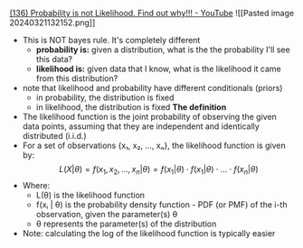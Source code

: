 [(136) Probability is not Likelihood. Find out why!!! - YouTube](https://www.youtube.com/watch?v=pYxNSUDSFH4)
	![[Pasted image 20240321132152.png]]
- This is NOT bayes rule. It's completely different
	- **probability is:** given a distribution, what is the the probability I'll see this data?
	- **likelihood is:** given data that I know, what is the likelihood it came from this distribution?
- note that likelihood and probability have different conditionals (priors)
	- in probability, the distribution is fixed
	- in likelihood, the distribution is fixed
**The definition**
- The likelihood function is the joint probability of observing the given data points, assuming that they are independent and identically distributed (i.i.d.)
- For a set of observations {x₁, x₂, ..., xₙ}, the likelihood function is given by:
$$L(X | \theta) = f(x_1, x_2, \ldots, x_n | \theta) = f(x_1 | \theta) \cdot f(x_1 | \theta) \cdot \ldots \cdot f(x_n | \theta)$$
- Where: 
	- L(θ) is the likelihood function
	- f(xᵢ | θ) is the probability density function - PDF (or PMF) of the i-th observation, given the parameter(s) θ
	- θ represents the parameter(s) of the distribution
- Note: calculating the log of the likelihood function is typically easier
